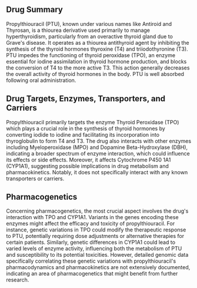 ## Drug Summary
Propylthiouracil (PTU), known under various names like Antiroid and Thyrosan, is a thiourea derivative used primarily to manage hyperthyroidism, particularly from an overactive thyroid gland due to Grave's disease. It operates as a thiourea antithyroid agent by inhibiting the synthesis of the thyroid hormones thyroxine (T4) and triiodothyronine (T3). PTU impedes the functioning of thyroid peroxidase (TPO), an enzyme essential for iodine assimilation in thyroid hormone production, and blocks the conversion of T4 to the more active T3. This action generally decreases the overall activity of thyroid hormones in the body. PTU is well absorbed following oral administration.

## Drug Targets, Enzymes, Transporters, and Carriers
Propylthiouracil primarily targets the enzyme Thyroid Peroxidase (TPO) which plays a crucial role in the synthesis of thyroid hormones by converting iodide to iodine and facilitating its incorporation into thyroglobulin to form T4 and T3. The drug also interacts with other enzymes including Myeloperoxidase (MPO) and Dopamine Beta-Hydroxylase (DBH), indicating a broader spectrum of enzyme interaction, which could influence its effects or side effects. Moreover, it affects Cytochrome P450 1A1 (CYP1A1), suggesting possible implications in drug metabolism and pharmacokinetics. Notably, it does not specifically interact with any known transporters or carriers.

## Pharmacogenetics
Concerning pharmacogenetics, the most crucial aspect involves the drug's interaction with TPO and CYP1A1. Variants in the genes encoding these enzymes might affect the efficacy and toxicity of propylthiouracil. For instance, genetic variations in TPO could modify the therapeutic response to PTU, potentially requiring dose adjustments or alternative therapies for certain patients. Similarly, genetic differences in CYP1A1 could lead to varied levels of enzyme activity, influencing both the metabolism of PTU and susceptibility to its potential toxicities. However, detailed genomic data specifically correlating these genetic variations with propylthiouracil's pharmacodynamics and pharmacokinetics are not extensively documented, indicating an area of pharmacogenetics that might benefit from further research.